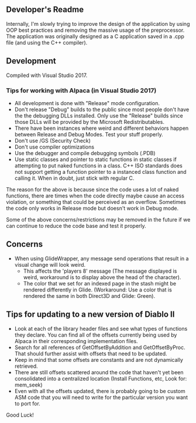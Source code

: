 ## Developer's Readme

Internally, I'm slowly trying to improve the design of the application by
using OOP best practices and removing the massive usage of the preprocessor.
The application was originally designed as a C application saved in a .cpp
file (and using the C++ compiler).

## Development

Compiled with Visual Studio 2017.

### Tips for working with Alpaca (in Visual Studio 2017)

- All development is done with "Release" mode configuration.
- Don't release "Debug" builds to the public since most people
  don't have the the debugging DLLs installed. Only use the "Release"
  builds since those DLLs will be provided by the Microsoft Redistributables.
- There have been instances where weird and different behaviors happen between
  Release and Debug Modes. Test your stuff properly.
- Don't use /GS (Security Check)
- Don't use compiler optimizations
- Use the debugger and compile debugging symbols (.PDB)
- Use static classes and pointer to static functions in static classes
  if attempting to put naked functions in a class. C++ ISO standards
  does not support getting a function pointer to a instanced class function
  and calling it. When in doubt, just stick with regular C.

The reason for the above is because since the code uses a lot of
naked functions, there are times when the code directly maybe cause
an access violation, or something that could be perceived as an overflow.
Sometimes the code only works in Release mode but doesn't work in Debug mode.

Some of the above concerns/restrictions may be removed in the future if we can
continue to reduce the code base and test it properly.

## Concerns

- When using GlideWrapper, any message send operations that result in a visual change will look weird.
  - This affects the 'players 8' message (The message displayed is weird,
    workaround is to display above the head of the character).
  - The color that we set for an indexed page in the stash might be rendered differently in Glide.
    (Workaround: Use a color that is rendered the same in both Direct3D and Glide: Green).

## Tips for updating to a new version of Diablo II

- Look at each of the library header files and see what types of functions they declare.
  You can find all of the offsets currently being used by Alpaca in their corresponding
  implementation files.
- Search for all references of GetOffsetByAddition and GetOffsetByProc. That should further
  assist with offsets that need to be updated.
- Keep in mind that some offsets are constants and are not dynamically retrieved.
- There are still offsets scattered around the code that haven't yet been consolidated
  into a centralized location (Install Functions, etc, Look for: mem_seek)
- Even with all the offsets updated, there is probably going to be custom ASM code that
  you will need to write for the particular version you want to port for.

Good Luck!